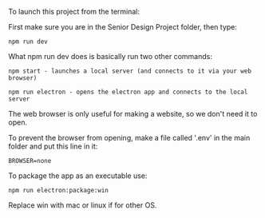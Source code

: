 To launch this project from the terminal:

First make sure you are in the Senior Design Project folder, then type:
    
    npm run dev

What npm run dev does is basically run two other commands:

    npm start - launches a local server (and connects to it via your web browser)
    
    npm run electron - opens the electron app and connects to the local server


The web browser is only useful for making a website, so we don't need it to open.

To prevent the browser from opening, make a file called '.env' in the main folder and put this line in it:

    BROWSER=none


To package the app as an executable use:

    npm run electron:package:win

Replace win with mac or linux if for other OS.